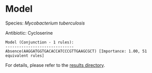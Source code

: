 
# Model

Species: *Mycobacterium tuberculosis*

Antibiotic: Cycloserine

```
Model (Conjunction - 1 rules):
------------------------------
Absence(AAGGATGGTGACACCATCCCGTTGAAGCGCT) [Importance: 1.00, 51 equivalent rules]

```

For details, please refer to the [results directory](../../../../../results/scm_b/mycobacterium%20tuberculosis/cycloserine/repeat_7/).

